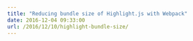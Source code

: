 ```yaml
---
title: "Reducing bundle size of Highlight.js with Webpack"
date: 2016-12-04 09:33:00
url: /2016/12/10/highlight-bundle-size/
---
```



